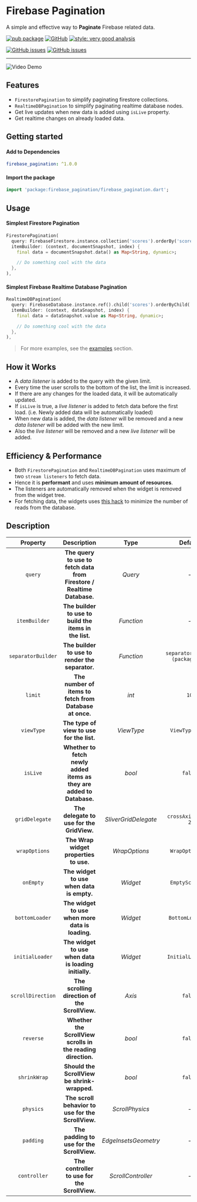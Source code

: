 # Firebase Pagination

A simple and effective way to **Paginate** Firebase related data.

[![pub package](https://img.shields.io/pub/v/firebase_pagination.svg?color=blueviolet)](https://pub.dev/packages/firebase_pagination)
[![GitHub](https://img.shields.io/github/license/OutdatedGuy/firebase_pagination.svg?color=purple)](https://pub.dev/packages/firebase_pagination/license)
[![style: very good analysis](https://img.shields.io/badge/style-very_good_analysis-B22C89.svg)](https://pub.dev/packages/very_good_analysis)

[![GitHub issues](https://img.shields.io/github/issues/OutdatedGuy/firebase_pagination.svg)](https://github.com/OutdatedGuy/firebase_pagination/issues)
[![GitHub issues](https://img.shields.io/github/issues-pr/OutdatedGuy/firebase_pagination.svg)](https://github.com/OutdatedGuy/firebase_pagination/pulls)

<hr />

![Video Demo](https://user-images.githubusercontent.com/74326345/185149833-ccb22cc3-5cc5-4c33-9109-3b9156b53363.gif)

## Features

- `FirestorePagination` to simplify paginating firestore collections.
- `RealtimeDBPagination` to simplify paginating realtime database nodes.
- Get live updates when new data is added using `isLive` property.
- Get realtime changes on already loaded data.

## Getting started

#### Add to Dependencies

```yaml
firebase_pagination: ^1.0.0
```

#### Import the package

```dart
import 'package:firebase_pagination/firebase_pagination.dart';
```

## Usage

#### Simplest Firestore Pagination

```dart
FirestorePagination(
  query: FirebaseFirestore.instance.collection('scores').orderBy('score'),
  itemBuilder: (context, documentSnapshot, index) {
    final data = documentSnapshot.data() as Map<String, dynamic>;

    // Do something cool with the data
  },
),
```

#### Simplest Firebase Realtime Database Pagination

```dart
RealtimeDBPagination(
  query: FirebaseDatabase.instance.ref().child('scores').orderByChild('score'),
  itemBuilder: (context, dataSnapshot, index) {
    final data = dataSnapshot.value as Map<String, dynamic>;

    // Do something cool with the data
  },
),
```

> For more examples, see the [examples](https://pub.dev/packages/firebase_pagination/example) section.

## How it Works

- A _data listener_ is added to the query with the given limit.
- Every time the user scrolls to the bottom of the list, the limit is increased.
- If there are any changes for the loaded data, it will be automatically updated.
- If `isLive` is true, a _live listener_ is added to fetch data before the first load. (i.e. Newly added data will be automatically loaded)
- When new data is added, the _data listener_ will be removed and a new _data listener_ will be added with the new limit.
- Also the _live listener_ will be removed and a new _live listener_ will be added.

## Efficiency & Performance

- Both `FirestorePagination` and `RealtimeDBPagination` uses maximum of two `stream listeners` to fetch data.
- Hence it is **performant** and uses **minimum amount of resources**.
- The listeners are automatically removed when the widget is removed from the widget tree.
- For fetching data, the widgets uses [this hack](https://stackoverflow.com/a/70645473) to minimize the number of reads from the database.

## Description

|      Property      |                              Description                               |         Type         |             Default             |
| :----------------: | :--------------------------------------------------------------------: | :------------------: | :-----------------------------: |
|      `query`       | **The query to use to fetch data from Firestore / Realtime Database.** |       _Query_        |                -                |
|   `itemBuilder`    |         **The builder to use to build the items in the list.**         |      _Function_      |                -                |
| `separatorBuilder` |            **The builder to use to render the separator.**             |      _Function_      | `separatorBuilder (package fn)` |
|      `limit`       |        **The number of items to fetch from Database at once.**         |        _int_         |              `10`               |
|     `viewType`     |               **The type of view to use for the list.**                |      _ViewType_      |         `ViewType.list`         |
|      `isLive`      | **Whether to fetch newly added items as they are added to Database.**  |        _bool_        |             `false`             |
|   `gridDelegate`   |               **The delegate to use for the GridView.**                | _SliverGridDelegate_ |       `crossAxisCount: 2`       |
|   `wrapOptions`    |                 **The Wrap widget properties to use.**                 |    _WrapOptions_     |         `WrapOptions()`         |
|     `onEmpty`      |               **The widget to use when data is empty.**                |       _Widget_       |         `EmptyScreen()`         |
|   `bottomLoader`   |            **The widget to use when more data is loading.**            |       _Widget_       |        `BottomLoader()`         |
|  `initialLoader`   |         **The widget to use when data is loading initially.**          |       _Widget_       |        `InitialLoader()`        |
| `scrollDirection`  |             **The scrolling direction of the ScrollView.**             |        _Axis_        |             `false`             |
|     `reverse`      |      **Whether the ScrollView scrolls in the reading direction.**      |        _bool_        |             `false`             |
|    `shrinkWrap`    |              **Should the ScrollView be shrink-wrapped.**              |        _bool_        |             `false`             |
|     `physics`      |           **The scroll behavior to use for the ScrollView.**           |   _ScrollPhysics_    |                -                |
|     `padding`      |               **The padding to use for the ScrollView.**               | _EdgeInsetsGeometry_ |                -                |
|    `controller`    |             **The controller to use for the ScrollView.**              |  _ScrollController_  |                -                |
